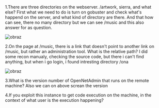 1.There are three directories on the webserver. /artwork, sierra, and what else?
First what we need to do is turn on gobuster and check what's happend on the server, and what kind of directory are there.
And that how can see, there no many directory but we can see /music and this also answer for as question. 

![obraz](https://github.com/Anogota/OpenAdmin/assets/143951834/edc821c2-2422-4ae7-b8d7-efb9c1470eae)

2.On the page at /music, there is a link that doesn't point to another link on /music, but rather an administration tool. What is the relative path?
I did some recon manualy, checking the source code, but there i can't find anything, but when i go login, i found intresting directory /ona

![obraz](https://github.com/Anogota/OpenAdmin/assets/143951834/bb5c333d-8cd2-4493-848d-acee5b527cbd)

3.What is the version number of OpenNetAdmin that runs on the remote machine?
Also we can on above screan the version

4.If you exploit this instance to get code execution on the machine, in the context of what user is the execution happening?
